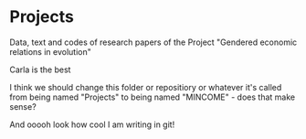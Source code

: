 # Projects
Data, text and codes of research papers of the Project "Gendered economic relations in evolution" 


Carla is the best 

I think we should change this folder or repositiory or whatever it's called from being named "Projects" to being named "MINCOME" - does that make sense?

And ooooh look how cool I am writing in git!
